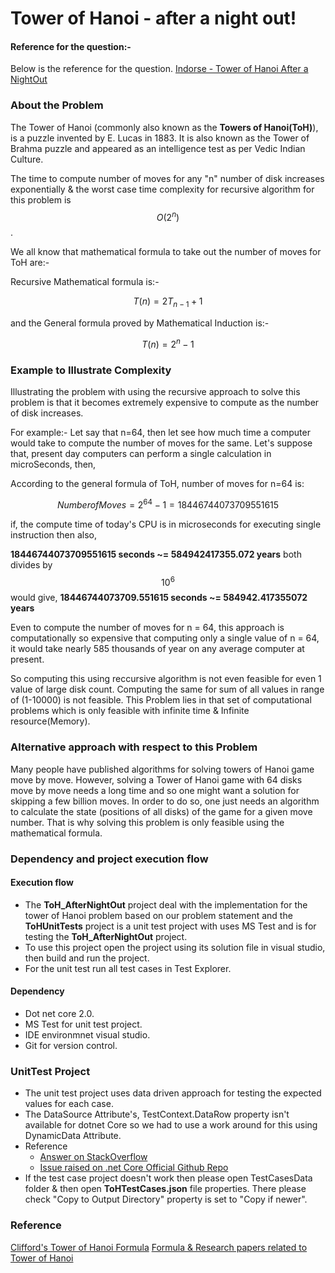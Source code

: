 # Tower of Hanoi - after a night out!

#### Reference for the question:-

Below is the reference for the question.
[Indorse - Tower of Hanoi After a NightOut](https://indorse.io/assignments/5ce909ccc5e3380001ed8b3e)

### About the Problem

The Tower of Hanoi (commonly also known as the **Towers of Hanoi(ToH)**), is a puzzle invented by E. Lucas in 1883. It is also known as the Tower of Brahma puzzle and appeared as an intelligence test as per Vedic Indian Culture.

The time to compute number of moves for any "n" number of disk increases exponentially & the worst case time complexity for recursive algorithm for this problem is $$O(2^n)$$.

We all know that mathematical formula to take out the number of moves for ToH are:-

Recursive Mathematical formula is:-

$$ T(n) = 2T_{n-1}  +1 $$

and the General formula proved by Mathematical Induction is:-

$$ T(n)= 2^n-1 $$

### Example to Illustrate Complexity

Illustrating the problem with using the recursive approach to solve this problem is that it becomes extremely expensive to compute as the number of disk increases.

For example:- Let say that n=64, then let see how much time a computer would take to compute the number of moves for the same.
Let's suppose that, present day computers can perform a single calculation in microSeconds, then,

According to the general formula of ToH, number of moves for n=64 is:

$$Number of Moves = 2^{64} -1= 18446744073709551615$$

if, the compute time of today's CPU is in microseconds for executing single instruction then also, 

**18446744073709551615 seconds  ~= 584942417355.072 years**
both divides by $$10^6$$ would give,
**18446744073709.551615 seconds  ~= 584942.417355072 years**

Even to compute the number of moves for n = 64, this approach is computationally so expensive that computing only a single value of n = 64, it would take nearly 585 thousands of year on any average computer at present.

So computing this using reccursive algorithm is not even feasible for even 1 value of large disk count. Computing the same for sum of all values in range of (1-10000) is not feasible.
This Problem lies in that set of computational problems which is only feasible with infinite time & Infinite resource(Memory).

### Alternative approach with respect to this Problem

Many people have published algorithms for solving towers of Hanoi game move by move. However, solving a Tower of Hanoi game with 64 disks move by move needs a long time and so one might want a solution for skipping a few billion moves. In order to do so, one just needs an algorithm to calculate the state (positions of all disks) of the game for a given move number. That is why solving this problem is only feasible using the mathematical formula.

### Dependency and project execution flow

#### Execution flow
- The **ToH_AfterNightOut** project deal with the implementation for the tower of Hanoi problem based on our problem statement and the **ToHUnitTests** project is a unit test project with uses MS Test and is for testing the **ToH_AfterNightOut** project.
- To use this project open the project using its solution file in visual studio, then build and run the project.
- For the unit test run all test cases in Test Explorer.

#### Dependency
- Dot net core 2.0.
- MS Test for unit test project.
- IDE environmnet visual studio.
- Git for version control.

### UnitTest Project
+ The unit test project uses data driven approach for testing the expected values for each case.
+ The DataSource Attribute's, TestContext.DataRow property isn't available for dotnet Core so we had to use a work around for this using DynamicData Attribute.
+ Reference
	- [Answer on StackOverflow](https://stackoverflow.com/a/53113431/8010021)
	- [Issue raised on .net Core Official Github Repo](https://stackoverflow.com/a/53113431/8010021)
+ If the test case project doesn't work then please open TestCasesData folder & then open  **ToHTestCases.json** file properties. There please check "Copy to Output Directory" property is set to "Copy if newer".

### Reference

[Clifford's Tower of Hanoi Formula](http://www.clifford.at/hanoi/)
[Formula & Research papers related to Tower of Hanoi](http://mathworld.wolfram.com/TowerofHanoi.html)
